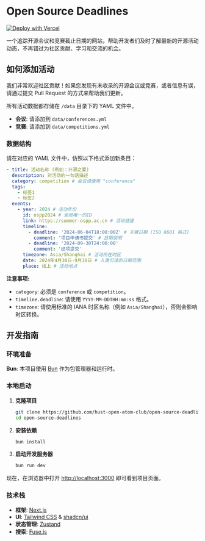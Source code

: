# Open Source Deadlines

[![Deploy with Vercel](https://vercel.com/button)](https://vercel.com/new?utm_medium=default-template&filter=next.js&utm_source=create-next-app&utm_campaign=create-next-app-readme&repository-url=https%3A%2F%2Fgithub.com%2Fhust-open-atom-club%2Fopen-source-deadlines)

一个追踪开源会议和竞赛截止日期的网站，帮助开发者们及时了解最新的开源活动动态，不再错过为社区贡献、学习和交流的机会。

## 如何添加活动

我们非常欢迎社区贡献！如果您发现有未收录的开源会议或竞赛，或者信息有误，请通过提交 Pull Request 的方式来帮助我们更新。

所有活动数据都存储在 `/data` 目录下的 YAML 文件中。

*   **会议**: 请添加到 `data/conferences.yml`
*   **竞赛**: 请添加到 `data/competitions.yml`

### 数据结构

请在对应的 YAML 文件中，仿照以下格式添加新条目：

```yaml
- title: 活动名称 (例如：开源之夏)
  description: 对活动的一句话描述
  category: competition # 会议请使用 "conference"
  tags:
    - 标签1
    - 标签2
  events:
    - year: 2024 # 活动年份
      id: ospp2024 # 全局唯一的ID
      link: https://summer-ospp.ac.cn # 活动链接
      timeline:
        - deadline: '2024-06-04T18:00:00Z' # 关键日期 (ISO 8601 格式)
          comment: '项目申请书提交' # 日期说明
        - deadline: '2024-09-30T24:00:00'
          comment: '结项提交'
      timezone: Asia/Shanghai # 活动所在时区
      date: 2024年4月30日-9月30日 # 人类可读的日期范围
      place: 线上 # 活动地点
```

**注意事项:**

- `category`: 必须是 `conference` 或 `competition`。
- `timeline.deadline`: 请使用 `YYYY-MM-DDTHH:mm:ss` 格式。
- `timezone`: 请使用标准的 IANA 时区名称（例如 `Asia/Shanghai`），否则会影响时区转换。

## 开发指南

### 环境准备

**Bun**: 本项目使用 [Bun](https://bun.sh/) 作为包管理器和运行时。

### 本地启动

1.  **克隆项目**
    ```bash
    git clone https://github.com/hust-open-atom-club/open-source-deadlines.git
    cd open-source-deadlines
    ```

2.  **安装依赖**
    ```bash
    bun install
    ```

3.  **启动开发服务器**
    ```bash
    bun run dev
    ```

现在，在浏览器中打开 [http://localhost:3000](http://localhost:3000) 即可看到项目页面。

### 技术栈

- **框架**: [Next.js](https://nextjs.org/)
- **UI**: [Tailwind CSS](https://tailwindcss.com/) & [shadcn/ui](https://ui.shadcn.com/)
- **状态管理**: [Zustand](https://github.com/pmndrs/zustand)
- **搜索**: [Fuse.js](https://github.com/krisk/fuse)

